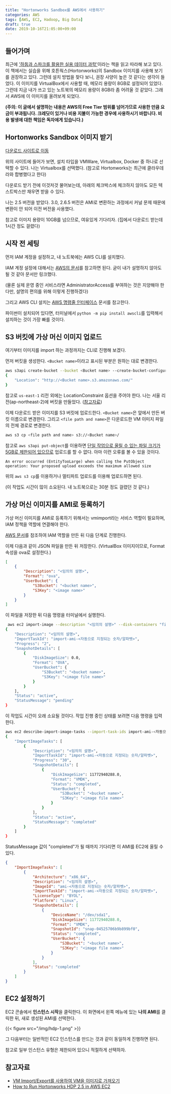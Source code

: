 ```yaml
---
title: "Hortonworks Sandbox를 AWS에서 사용하기"
categories: AWS
tags: [AWS, EC2, Hadoop, Big Data]
draft: true
date: 2019-10-16T21:05:00+09:00
---
```


## 들어가며

최근에 ['하둡과 스파크를 활용한 실용 데이터 과학'](http://www.yes24.com/Product/Goods/44307209)이라는 책을 읽고 따라해 보고 있다. 이 책에서는 실습을 위해 호튼웍스(Hortonworks)의 Sandbox 이미지를 사용해 보기를 권장하고 있다. 그런데 설치 방법을 찾다 보니, 권장 사양이 높은 것 같다는 생각이 들었다. 이 이미지를 VirtualBox에서 사용할 때, 메모리 용량이 8GB로 설정되어 있었다. 그런데 지금 내가 쓰고 있는 노트북의 메모리 용량이 8GB라 좀 어려울 것 같았다. 그래서 AWS에 이 이미지를 올려보게 되었다. 

__(주의: 이 글에서 설명하는 내용은 AWS의 Free Tier 범위를 넘어가므로 사용한 만큼 요금이 부과됩니다. 크레딧이 있거나 비용 지불이 가능한 경우에 사용하시기 바랍니다. 비용 발생에 대한 책임은 독자에게 있습니다.)__

## Hortonworks Sandbox 이미지 받기

[다운로드 사이트로 이동](https://www.cloudera.com/downloads/hortonworks-sandbox/hdp.html)

위의 사이트에 들어가 보면, 설치 타입을 VMWare, Virtualbox, Docker 중 하나로 선택할 수 있다. 나는 Virtualbox를 선택했다. (참고로 Hortonworks는 최근에  클라우데라와 합병했다고 한다)

다운로드 받기 전에 이것저것 물어보는데, 아래의 체크박스에 체크하지 않아도 모든 텍스트박스만 채우면 받을 수 있다. 

나는 2.5 버전을 받았다. 3.0, 2.6.5 버전은 AMI로 변환하는 과정에서 커널 문제 때문에 변환이 안 되어 이전 버전을 사용했다. 

참고로 이미지 용량이 10GB를 넘으므로, 여유있게 기다리자. (집에서 다운로드 받는데 1시간 정도 걸렸다)

## 시작 전 세팅

먼저 IAM 계정을 설정하고, 내 노트북에는 AWS CLI를 설치했다.

IAM 계정 설정에 대해서는 [AWS의 문서](https://docs.aws.amazon.com/ko_kr/IAM/latest/UserGuide/getting-started_create-admin-group.html)를 참고하면 된다. 굳이 내가 설명하지 않아도 될 것 같아 문서만 링크했다.

(물론 실제 운영 중인 서비스라면 AdministratorAccess를 부여하는 것은 지양해야 한다만, 설명의 편의를 위해 이렇게 진행하겠다)

그리고 AWS CLI 설치는 [AWS 명령줄 인터페이스](https://aws.amazon.com/ko/cli/) 문서를 참고한다. 

파이썬이 설치되어 있다면, 터미널에서 `python -m pip install awscli`를 입력해서 설치하는 것이 가장 빠를 것이다.

## S3 버킷에 가상 머신 이미지 업로드

여기부터 이미지를 import 하는 과정까지는 CLI로 진행해 보겠다. 

먼저 버킷을 생성한다. `<Bucket name>`이라고 표시된 부분은 원하는 대로 변경한다.

```bash
aws s3api create-bucket --bucket <Bucket name> --create-bucket-configuration LocationConstraint=ap-northeast-2
{
    "Location": "http://<Bucket name>.s3.amazonaws.com/"
}
```

참고로 `us-east-1` 리전 외에는 LocationConstraint 옵션을 주어야 한다. 나는 서울 리전(ap-northeast-2)에 버킷을 만들었다. ([참고자료](https://stackoverflow.com/questions/49174673/aws-s3api-create-bucket-bucket-make-exception))

이제 다운로드 받은 이미지를 S3 버킷에 업로드한다. `<Bucket name>`은 앞에서 만든 버킷 이름으로 변경한다. 그리고 `<file path and name>`은 다운로드한 VM 이미지 파일의 전체 경로로 변경한다.

```bash
aws s3 cp <file path and name> s3://<Bucket name>/
```

참고로 `aws s3api put-object`를 이용하면 [단일 작업으로 올릴 수 있는 파일 크기가 5GB로 제한되어 있으므로](https://docs.aws.amazon.com/ko_kr/AmazonS3/latest/dev/UploadingObjects.html) 업로드를 할 수 없다. 아마 이런 오류를 볼 수 있을 것이다.

`An error occurred (EntityTooLarge) when calling the PutObject operation: Your proposed upload exceeds the maximum allowed size`

위의 `aws s3 cp`를 이용하거나 멀티파트 업로드를 이용해 업로드하면 된다. 

(이 작업도 시간이 많이 소요된다. 내 노트북으로는 30분 정도 걸렸던 것 같다.)

## 가상 머신 이미지를 AMI로 등록하기

가상 머신 이미지를 AMI로 등록하기 위해서는 vmimport라는 서비스 역할이 필요하며, IAM 정책을 역할에 연결해야 한다.

[AWS 문서](https://docs.aws.amazon.com/ko_kr/vm-import/latest/userguide/vmie_prereqs.html#vmimport-role)를 참조하여 IAM 역할을 만든 뒤 다음 단계로 진행한다.

이제 다음과 같이 JSON 파일을 만든 뒤 저장한다. (VirtualBox 이미지이므로, Format 속성을 ova로 설정한다.)

```json
[
    {
        "Description": "<임의의 설명>",
        "Format": "ova",
        "UserBucket": {
            "S3Bucket": "<bucket name>",
            "S3Key": "<image name>"
        }
    }
]
```

이 파일을 저장한 뒤 다음 명령을 터미널에서 실행한다.

```bash
 aws ec2 import-image --description "<임의의 설명>" --disk-containers "file://<작성한 JSON 파일의 위치>"
{
    "Description": "<임의의 설명>",
    "ImportTaskId": "import-ami-<자동으로 지정되는 숫자/알파벳>",
    "Progress": "2",
    "SnapshotDetails": [
        {
            "DiskImageSize": 0.0,
            "Format": "OVA",
            "UserBucket": {
                "S3Bucket": "<bucket name>",
                "S3Key": "<image file name>"
            }
        }
    ],
    "Status": "active",
    "StatusMessage": "pending"
}
```

이 작업도 시간이 오래 소요될 것이다. 작업 진행 중인 상태를 보려면 다음 명령을 입력한다. 

```bash
aws ec2 describe-import-image-tasks --import-task-ids import-ami-<자동으로 지정되는 숫자/알파벳>
{
    "ImportImageTasks": [
        {
            "Description": "<임의의 설명>",
            "ImportTaskId": "import-ami-<자동으로 지정되는 숫자/알파벳>",
            "Progress": "30",
            "SnapshotDetails": [
                {
                    "DiskImageSize": 11772940288.0,
                    "Format": "VMDK",
                    "Status": "completed",
                    "UserBucket": {
                        "S3Bucket": "<bucket name>",
                        "S3Key": "<image file name>"
                    }
                }
            ],
            "Status": "active",
            "StatusMessage": "completed"
        }
    ]
}
```

StatusMessage 값이 "completed"가 될 때까지 기다리면 이 AMI를 EC2에 올릴 수 있다.

```json
{
    "ImportImageTasks": [
        {
            "Architecture": "x86_64",
            "Description": "<임의의 설명>",
            "ImageId": "ami-<자동으로 지정되는 숫자/알파벳>",
            "ImportTaskId": "import-ami-<자동으로 지정되는 숫자/알파벳>",
            "LicenseType": "BYOL",
            "Platform": "Linux",
            "SnapshotDetails": [
                {
                    "DeviceName": "/dev/sda1",
                    "DiskImageSize": 11772940288.0,
                    "Format": "VMDK",
                    "SnapshotId": "snap-04525706b9b899bf0",
                    "Status": "completed",
                    "UserBucket": {
                        "S3Bucket": "<bucket name>",
                        "S3Key": "<image file name>"
                    }
                }
            ],
            "Status": "completed"
        }
    ]
}
```

## EC2 설정하기

EC2 콘솔에서 **인스턴스 시작**을 클릭한다. 이 화면에서 왼쪽 메뉴에 있는 **나의 AMI**를 클릭한 뒤, 새로 생성된 AMI를 선택한다.

{{< figure src="/img/hdp-1.png" >}}

그 다음부터는 일반적인 EC2 인스턴스를 만드는 것과 같이 동일하게 진행하면 된다. 

참고로 일부 인스턴스 유형은 제한되어 있으니 적절하게 선택하자.

## 참고자료

* [VM Import/Export를 사용하여 VM을 이미지로 가져오기](https://docs.aws.amazon.com/ko_kr/vm-import/latest/userguide/vmimport-image-import.html)
* [How to Run Hortonworks HDP 2.5 in AWS EC2](https://ahmadhajjar.me/blog/2018/04/28/how-to-run-hortonworks-hdp-2-5-in-aws-ec2/)